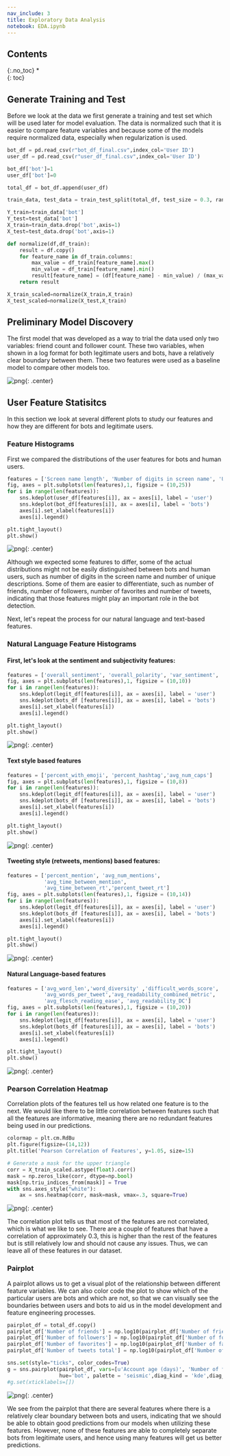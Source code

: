 ```yaml
---
nav_include: 3
title: Exploratory Data Analysis
notebook: EDA.ipynb
---
```


## Contents
{:.no_toc}
*  
{: toc}

## Generate Training and Test 

Before we look at the data we first generate a training and test set which will be used later for model evaluation. The data is normalized such that it is easier to compare feature variables and because some of the models require normalized data, especially when regularization is used.

```python
bot_df = pd.read_csv(r"bot_df_final.csv",index_col='User ID')
user_df = pd.read_csv(r"user_df_final.csv",index_col='User ID')

bot_df['bot']=1
user_df['bot']=0

total_df = bot_df.append(user_df)

train_data, test_data = train_test_split(total_df, test_size = 0.3, random_state=99)

Y_train=train_data['bot']
Y_test=test_data['bot']
X_train=train_data.drop('bot',axis=1)
X_test=test_data.drop('bot',axis=1)

def normalize(df,df_train):
    result = df.copy()
    for feature_name in df_train.columns:
        max_value = df_train[feature_name].max()
        min_value = df_train[feature_name].min()
        result[feature_name] = (df[feature_name] - min_value) / (max_value - min_value)
    return result

X_train_scaled=normalize(X_train,X_train)
X_test_scaled=normalize(X_test,X_train)
```

## Preliminary Model Discovery

The first model that was developed as a way to trial the data used only two variables: friend count and follower count. These two variables, when shown in a log format for both legitimate users and bots, have a relatively clear boundary between them. These two features were used as a baseline model to compare other models too.

![png](img/Boundary.png){: .center}


## User Feature Statisitcs

In this section we look at several different plots to study our features and how they are different for bots and legitimate users.

### Feature Histograms

First we compared the distributions of the user features for bots and human users. 

```python
features = ['Screen name length', 'Number of digits in screen name', 'User name length', 'Account age (days)', 'Number of unique profile descriptions','Default picture (binary)','Number of friends','Number of followers','Number of favorites','Number of tweets per hour', 'Number of tweets total','timing_tweet']
fig, axes = plt.subplots(len(features),1, figsize = (10,25))
for i in range(len(features)):
    sns.kdeplot(user_df[features[i]], ax = axes[i], label = 'user')
    sns.kdeplot(bot_df[features[i]], ax = axes[i], label = 'bots')
    axes[i].set_xlabel(features[i])
    axes[i].legend()

plt.tight_layout()
plt.show()
```


![png](EDA_files/EDA_6_0.png){: .center}

Although we expected some features to differ, some of the actual distributions might not be easily distinguished between bots and human users, such as number of digits in the screen name and number of unique descriptions. Some of them are easier to differentiate, such as number of friends, number of followers, number of favorites and number of tweets, indicating that those features might play an important role in the bot detection.

Next, let's repeat the process for our natural language and text-based features.

### Natural Language Feature Histograms

#### First, let's look at the sentiment and subjectivity features:


```python
features = ['overall_sentiment', 'overall_polarity', 'var_sentiment', 'var_polarity']
fig, axes = plt.subplots(len(features),1, figsize = (10,10))
for i in range(len(features)):
    sns.kdeplot(legit_df[features[i]], ax = axes[i], label = 'user')
    sns.kdeplot(bots_df [features[i]], ax = axes[i], label = 'bots')
    axes[i].set_xlabel(features[i])
    axes[i].legend()

plt.tight_layout()
plt.show()
```

![png](EDA_files/EDA_9_0.png){: .center}



#### Text style based features


```python
features = ['percent_with_emoji', 'percent_hashtag','avg_num_caps']
fig, axes = plt.subplots(len(features),1, figsize = (10,8))
for i in range(len(features)):
    sns.kdeplot(legit_df[features[i]], ax = axes[i], label = 'user')
    sns.kdeplot(bots_df [features[i]], ax = axes[i], label = 'bots')
    axes[i].set_xlabel(features[i])
    axes[i].legend()

plt.tight_layout()
plt.show()
```


![png](EDA_files/Twitter_data_datascrape_25_0.png){: .center}


#### Tweeting style (retweets, mentions) based features:


```python
features = ['percent_mention', 'avg_num_mentions',
            'avg_time_between_mention',  
            'avg_time_between_rt','percent_tweet_rt']
fig, axes = plt.subplots(len(features),1, figsize = (10,14))
for i in range(len(features)):
    sns.kdeplot(legit_df[features[i]], ax = axes[i], label = 'user')
    sns.kdeplot(bots_df [features[i]], ax = axes[i], label = 'bots')
    axes[i].set_xlabel(features[i])
    axes[i].legend()

plt.tight_layout()
plt.show()

```


![png](EDA_files/Twitter_data_datascrape_27_0.png){: .center}


#### Natural Language-based features


```python
features = ['avg_word_len','word_diversity' ,'difficult_words_score', 
            'avg_words_per_tweet','avg_readability_combined_metric',  
            'avg_flesch_reading_ease', 'avg_readability_DC']
fig, axes = plt.subplots(len(features),1, figsize = (10,20))
for i in range(len(features)):
    sns.kdeplot(legit_df[features[i]], ax = axes[i], label = 'user')
    sns.kdeplot(bots_df [features[i]], ax = axes[i], label = 'bots')
    axes[i].set_xlabel(features[i])
    axes[i].legend()

plt.tight_layout()
plt.show()

```


![png](EDA_files/Twitter_data_datascrape_29_0.png){: .center}

### Pearson Correlation Heatmap

Correlation plots of the features tell us how related one feature is to the next. We would like there to be little correlation between features such that all the features are informative, meaning there are no redundant features being used in our predictions.

```python
colormap = plt.cm.RdBu
plt.figure(figsize=(14,12))
plt.title('Pearson Correlation of Features', y=1.05, size=15)

# Generate a mask for the upper triangle
corr = X_train_scaled.astype(float).corr()
mask = np.zeros_like(corr, dtype=np.bool)
mask[np.triu_indices_from(mask)] = True
with sns.axes_style("white"):
    ax = sns.heatmap(corr, mask=mask, vmax=.3, square=True)
```

![png](EDA_files/EDA_7_0.png){: .center}

The correlation plot tells us that most of the features are not correlated, which is what we like to see. There are a couple of features that have a correlation of approximately 0.3, this is higher than the rest of the features but is still relatively low and should not cause any issues. Thus, we can leave all of these features in our dataset.

### Pairplot

A pairplot allows us to get a visual plot of the relationship between different feature variables. We can also color code the plot to show which of the particular users are bots and which are not, so that we can visually see the boundaries between users and bots to aid us in the model development and feature engineering processes.

```python
pairplot_df = total_df.copy()
pairplot_df['Number of friends'] = np.log10(pairplot_df['Number of friends'])
pairplot_df['Number of followers'] = np.log10(pairplot_df['Number of followers'])
pairplot_df['Number of favorites'] = np.log10(pairplot_df['Number of favorites'])
pairplot_df['Number of tweets total'] = np.log10(pairplot_df['Number of tweets total'])

sns.set(style="ticks", color_codes=True)
g = sns.pairplot(pairplot_df, vars=[u'Account age (days)', 'Number of friends', u'Number of followers', u'Number of favorites', u'Number of tweets total', u'timing_tweet'],
                 hue='bot', palette = 'seismic',diag_kind = 'kde',diag_kws=dict(shade=True),plot_kws=dict(s=10))
#g.set(xticklabels=[])
```


![png](EDA_files/EDA_8_0.png){: .center}

We see from the pairplot that there are several features where there is a relatively clear boundary between bots and users, indicating that we should be able to obtain good predictions from our models when utilizing these features. However, none of these features are able to completely separate bots from legitimate users, and hence using many features will get us better predictions. 


